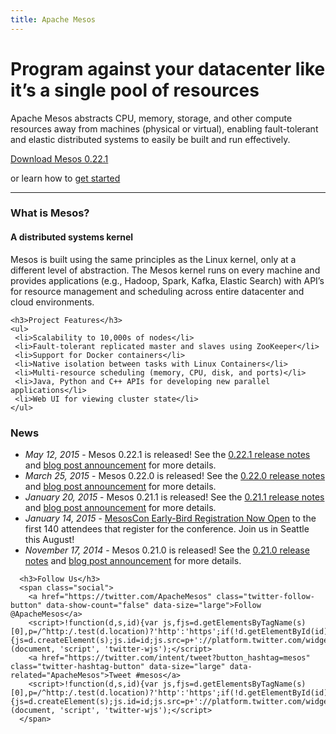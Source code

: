 ```yaml
---
title: Apache Mesos
---
```


<div class="container-fluid homepage jumbotron">
	<div class="row">
	  <div class="col-md-7 nopadding">
	    <h1>Program against your datacenter like it’s a single pool of resources</h1>
	    <p class="lead">Apache Mesos abstracts CPU, memory, storage, and other compute resources away from machines (physical or virtual), enabling fault-tolerant and elastic distributed systems to easily be built and run effectively.</p>
	  </div>
    <div class="col-md-5 text-center download">
      <a class="btn btn-lg btn-success" href="http://mesos.apache.org/downloads/"><span class="glyphicon glyphicon-download"></span> Download Mesos 0.22.1</a>
      <p>or learn how to <a href="http://mesos.apache.org/gettingstarted/">get started</a></p>
    </div>
	</div>
</div>

<hr>

<!-- lowersection -->
<div class="row">
  <div class="col-md-7">
    <h3>What is Mesos?</h3>
	<h4>A distributed systems kernel</h4>
	<p>Mesos is built using the same principles as the Linux kernel, only at a different level of abstraction. The Mesos kernel runs on every machine and provides applications (e.g., Hadoop, Spark, Kafka, Elastic Search) with API’s for resource management and scheduling across entire datacenter and cloud environments.</p>

    <h3>Project Features</h3>
    <ul>
     <li>Scalability to 10,000s of nodes</li>
     <li>Fault-tolerant replicated master and slaves using ZooKeeper</li>
	 <li>Support for Docker containers</li>
     <li>Native isolation between tasks with Linux Containers</li>
     <li>Multi-resource scheduling (memory, CPU, disk, and ports)</li>
     <li>Java, Python and C++ APIs for developing new parallel applications</li>
     <li>Web UI for viewing cluster state</li>
    </ul>
  </div>
  <div class="col-md-5">
    <h3>News</h3>
      <ul>
	    <li><em>May 12, 2015</em> - Mesos 0.22.1 is released! See the <a href="https://issues.apache.org/jira/secure/ReleaseNote.jspa?projectId=12311242&version=12329855">0.22.1 release notes</a> and <a href="/blog/mesos-0-22-1-released/">blog post announcement</a> for more details.</li>
        <li><em>March 25, 2015</em> - Mesos 0.22.0 is released! See the <a href="https://issues.apache.org/jira/secure/ReleaseNote.jspa?projectId=12311242&version=12328650">0.22.0 release notes</a> and <a href="/blog/mesos-0-22-0-released/">blog post announcement</a> for more details.</li>
        <li><em>January 20, 2015</em> - Mesos 0.21.1 is released! See the <a href="https://issues.apache.org/jira/secure/ReleaseNote.jspa?version=12329076&projectId=12311242">0.21.1 release notes</a> and <a href="/blog/mesos-0-21-1-released/">blog post announcement</a> for more details.</li>
        <li><em>January 14, 2015</em> - <a href="/blog/mesoscon-2015-earlybird-registration-now-open/">MesosCon Early-Bird Registration Now Open</a> to the first 140 attendees that register for the conference. Join us in Seattle this August!</li>
        <li><em>November 17, 2014</em> - Mesos 0.21.0 is released! See the <a href="https://issues.apache.org/jira/secure/ReleaseNote.jspa?projectId=12311242&version=12327045">0.21.0 release notes</a> and <a href="/blog/mesos-0-21-0-released/">blog post announcement</a> for more details.</li>
	  </ul>

      <h3>Follow Us</h3>
      <span class="social">
        <a href="https://twitter.com/ApacheMesos" class="twitter-follow-button" data-show-count="false" data-size="large">Follow @ApacheMesos</a>
        <script>!function(d,s,id){var js,fjs=d.getElementsByTagName(s)[0],p=/^http:/.test(d.location)?'http':'https';if(!d.getElementById(id)){js=d.createElement(s);js.id=id;js.src=p+'://platform.twitter.com/widgets.js';fjs.parentNode.insertBefore(js,fjs);}}(document, 'script', 'twitter-wjs');</script>
        <a href="https://twitter.com/intent/tweet?button_hashtag=mesos" class="twitter-hashtag-button" data-size="large" data-related="ApacheMesos">Tweet #mesos</a>
        <script>!function(d,s,id){var js,fjs=d.getElementsByTagName(s)[0],p=/^http:/.test(d.location)?'http':'https';if(!d.getElementById(id)){js=d.createElement(s);js.id=id;js.src=p+'://platform.twitter.com/widgets.js';fjs.parentNode.insertBefore(js,fjs);}}(document, 'script', 'twitter-wjs');</script>
      </span>
 </div>
</div>
<!-- /lowersection -->
